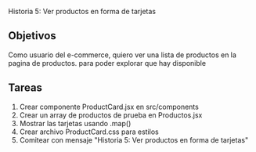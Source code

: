 Historia 5: Ver productos en forma de tarjetas

## Objetivos
Como usuario del e-commerce, quiero ver una lista de productos en la pagina de productos. para poder explorar que hay disponible

## Tareas
1) Crear componente ProductCard.jsx en src/components
2) Crear un array de productos de prueba en Productos.jsx
3) Mostrar las tarjetas usando .map()
4) Crear archivo ProductCard.css para estilos
5) Comitear con mensaje "Historia 5: Ver productos en forma de tarjetas"
